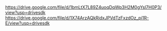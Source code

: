 https://drive.google.com/file/d/1bmLtX7L89Z4uoqDqWp3H2M0gYsl7H0P3/view?usp=drivesdk
https://drive.google.com/file/d/1X74ArzAQkRidxJPVdTzFxzdOz_pi1R-E/view?usp=drivesdk

